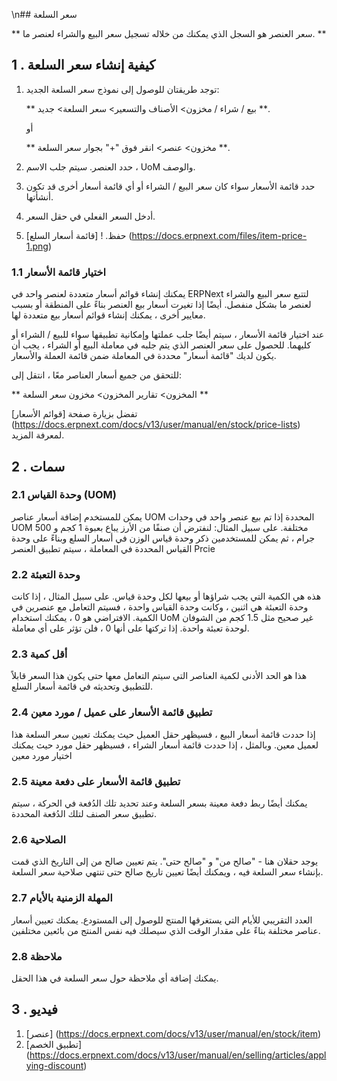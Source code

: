 \n## سعر السلعة

** سعر العنصر هو السجل الذي يمكنك من خلاله تسجيل سعر البيع والشراء لعنصر ما. **

## 1 \. كيفية إنشاء سعر السلعة

1. توجد طريقتان للوصول إلى نموذج سعر السلعة الجديد:
    
    ** بيع / شراء / مخزون> الأصناف والتسعير> سعر السلعة> جديد **.
    
    أو
    
    ** مخزون> عنصر> انقر فوق "+" بجوار سعر السلعة **.
    
2. حدد العنصر. سيتم جلب الاسم ، UoM والوصف.
3. حدد قائمة الأسعار سواء كان سعر البيع / الشراء أو أي قائمة أسعار أخرى قد تكون أنشأتها.
4. أدخل السعر الفعلي في حقل السعر.
5. حفظ. ! [قائمة أسعار السلع] (https://docs.erpnext.com/files/item-price-1.png)

### 1.1 اختيار قائمة الأسعار

يمكنك إنشاء قوائم أسعار متعددة لعنصر واحد في ERPNext لتتبع سعر البيع والشراء لعنصر ما بشكل منفصل. أيضًا إذا تغيرت أسعار بيع العنصر بناءً على المنطقة أو بسبب معايير أخرى ، يمكنك إنشاء قوائم أسعار بيع متعددة لها.

عند اختيار قائمة الأسعار ، سيتم أيضًا جلب عملتها وإمكانية تطبيقها سواء للبيع / الشراء أو كليهما. للحصول على سعر العنصر الذي يتم جلبه في معاملة البيع أو الشراء ، يجب أن يكون لديك "قائمة أسعار" محددة في المعاملة ضمن قائمة العملة والأسعار.

للتحقق من جميع أسعار العناصر معًا ، انتقل إلى:

** المخزون> تقارير المخزون> مخزون سعر السلعة **

تفضل بزيارة صفحة [قوائم الأسعار] (https://docs.erpnext.com/docs/v13/user/manual/en/stock/price-lists) لمعرفة المزيد.

## 2 \. سمات

### 2.1 وحدة القياس (UOM)

يمكن للمستخدم إضافة أسعار عناصر UOM المحددة إذا تم بيع عنصر واحد في وحدات UOM مختلفة. على سبيل المثال: لنفترض أن صنفًا من الأرز يباع بعبوة 1 كجم و 500 جرام ، ثم يمكن للمستخدمين ذكر وحدة قياس الوزن في أسعار السلع وبناءً على وحدة القياس المحددة في المعاملة ، سيتم تطبيق العنصر Prcie

### 2.2 وحدة التعبئة

هذه هي الكمية التي يجب شراؤها أو بيعها لكل وحدة قياس. على سبيل المثال ، إذا كانت وحدة التعبئة هي اثنين ، وكانت وحدة القياس واحدة ، فسيتم التعامل مع عنصرين في الكمية. الافتراضي هو 0 ، يمكنك استخدام UoM غير صحيح مثل 1.5 كجم من الشوفان لوحدة تعبئة واحدة. إذا تركتها على أنها 0 ، فلن تؤثر على أي معاملة.

### 2.3 أقل كمية

هذا هو الحد الأدنى لكمية العناصر التي سيتم التعامل معها حتى يكون هذا السعر قابلاً للتطبيق وتحديثه في قائمة أسعار السلع.

### 2.4 تطبيق قائمة الأسعار على عميل / مورد معين

إذا حددت قائمة أسعار البيع ، فسيظهر حقل العميل حيث يمكنك تعيين سعر السلعة هذا لعميل معين. وبالمثل ، إذا حددت قائمة أسعار الشراء ، فسيظهر حقل مورد حيث يمكنك اختيار مورد معين

### 2.5 تطبيق قائمة الأسعار على دفعة معينة

يمكنك أيضًا ربط دفعة معينة بسعر السلعة وعند تحديد تلك الدُفعة في الحركة ، سيتم تطبيق سعر الصنف لتلك الدُفعة المحددة.

### 2.6 الصلاحية

يوجد حقلان هنا - "صالح من" و "صالح حتى". يتم تعيين صالح من إلى التاريخ الذي قمت بإنشاء سعر السلعة فيه ، ويمكنك أيضًا تعيين تاريخ صالح حتى تنتهي صلاحية سعر السلعة.

### 2.7 المهلة الزمنية بالأيام

العدد التقريبي للأيام التي يستغرقها المنتج للوصول إلى المستودع. يمكنك تعيين أسعار عناصر مختلفة بناءً على مقدار الوقت الذي سيصلك فيه نفس المنتج من بائعين مختلفين.

### 2.8 ملاحظة

يمكنك إضافة أي ملاحظة حول سعر السلعة في هذا الحقل.

## 3 \. فيديو

1. [عنصر] (https://docs.erpnext.com/docs/v13/user/manual/en/stock/item)
2. [تطبيق الخصم] (https://docs.erpnext.com/docs/v13/user/manual/en/selling/articles/applying-discount)